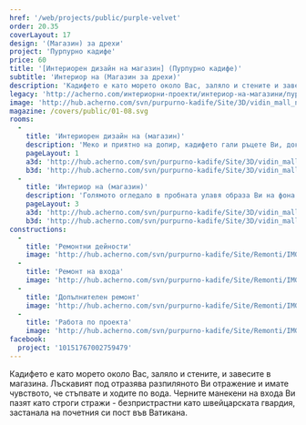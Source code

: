 ```yaml
---
href: '/web/projects/public/purple-velvet'
order: 20.35
coverLayout: 17
design: '(Магазин) за дрехи'
project: 'Пурпурно кадифе'
price: 60
title: '[Интериорен дизайн на магазин] (Пурпурно кадифе)'
subtitle: 'Интериор на (Магазин за дрехи)'
description: 'Кадифето е като морето около Вас, заляло и стените и завесите в магазина. Лъскавият под отразява разпиляното Ви отражение и имате чувството, че стъпвате и ходите по вода.'
legacy: 'http://acherno.com/интериорни-проекти/интериор-на-магазини/пурпурно-кадифе/обзавеждане-на-магазин.html'
image: 'http://hub.acherno.com/svn/purpurno-kadife/Site/3D/vidin_mall_new_final_04.jpg'
magazine: /covers/public/01-08.svg
rooms:
  -
    title: 'Интериорен дизайн на (магазин)'
    description: 'Меко и приятно на допир, кадифето гали ръцете Ви, докато обличате любимата си малка черна рокля с тънки презрамки и изящна дантела по ръбовете. Тънките и меки материи на роклите преминават през ръцете Ви и Ви се иска всички те да са Ваши.'
    pageLayout: 1
    a3d: 'http://hub.acherno.com/svn/purpurno-kadife/Site/3D/vidin_mall_new_final_01.jpg'
    b3d: 'http://hub.acherno.com/svn/purpurno-kadife/Site/3D/vidin_mall_new_final_04.jpg'
  -
    title: 'Интериор на (магазин)'
    description: 'Голямото огледало в пробната улавя образа Ви на фона на топлата светлина и тихата нежна музика. Имате чувството, че чуватe стъпките на танцуващи хора в голяма бална зала и виждате златистите коне, впрегнати в кристални каляски, докарващи и останалите гости. Мазилката по стените пречупва светлината от тежкия полилей в златисти оттенъци и я разпръсква навсякъде като капки разтопено злато.'
    pageLayout: 3
    a3d: 'http://hub.acherno.com/svn/purpurno-kadife/Site/3D/vidin_mall_new_final_02.jpg'
    b3d: 'http://hub.acherno.com/svn/purpurno-kadife/Site/3D/vidin_mall_new_final_03.jpg'
constructions:
  - 
    title: 'Ремонтни дейности'
    image: 'http://hub.acherno.com/svn/purpurno-kadife/Site/Remonti/IMG_6868.JPG'
  - 
    title: 'Ремонт на входа'
    image: 'http://hub.acherno.com/svn/purpurno-kadife/Site/Remonti/IMG_6872.JPG'
  - 
    title: 'Допълнителен ремонт'
    image: 'http://hub.acherno.com/svn/purpurno-kadife/Site/Remonti/IMG_6888.JPG'
  - 
    title: 'Работа по проекта'
    image: 'http://hub.acherno.com/svn/purpurno-kadife/Site/Remonti/IMG_6892.JPG'
facebook:
  project: '10151767002759479'
---
```

Кадифето е като морето около Вас, заляло и стените, и завесите в магазина. Лъскавият под отразява разпиляното Ви отражение и имате чувството, че стъпвате и ходите по вода. Черните манекени на входа Ви пазят като строги стражи - безпристрастни като швейцарската гвардия, застанала на почетния си пост във Ватикана.
